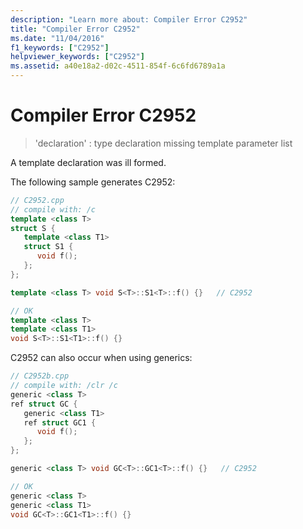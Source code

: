 ```yaml
---
description: "Learn more about: Compiler Error C2952"
title: "Compiler Error C2952"
ms.date: "11/04/2016"
f1_keywords: ["C2952"]
helpviewer_keywords: ["C2952"]
ms.assetid: a40e18a2-d02c-4511-854f-6c6fd6789a1a
---
```

# Compiler Error C2952

> 'declaration' : type declaration missing template parameter list

A template declaration was ill formed.

The following sample generates C2952:

```cpp
// C2952.cpp
// compile with: /c
template <class T>
struct S {
   template <class T1>
   struct S1 {
      void f();
   };
};

template <class T> void S<T>::S1<T>::f() {}   // C2952

// OK
template <class T>
template <class T1>
void S<T>::S1<T1>::f() {}
```

C2952 can also occur when using generics:

```cpp
// C2952b.cpp
// compile with: /clr /c
generic <class T>
ref struct GC {
   generic <class T1>
   ref struct GC1 {
      void f();
   };
};

generic <class T> void GC<T>::GC1<T>::f() {}   // C2952

// OK
generic <class T>
generic <class T1>
void GC<T>::GC1<T1>::f() {}
```
